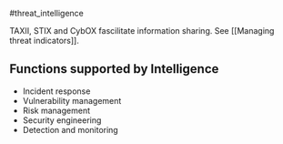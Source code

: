 #threat_intelligence 

TAXII, STIX and CybOX fascilitate information sharing. See [[Managing threat indicators]]. 

## Functions supported by Intelligence
- Incident response
- Vulnerability management 
- Risk management
- Security engineering
- Detection and monitoring